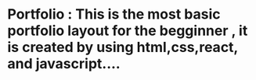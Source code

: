 # Portfolio : This is the most basic portfolio layout  for the begginner , it is created by using html,css,react, and javascript....
